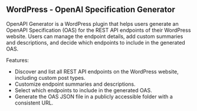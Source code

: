 ## WordPress - OpenAI Specification Generator

OpenAPI Generator is a WordPress plugin that helps users generate an OpenAPI Specification (OAS) for the REST API endpoints of their WordPress website. Users can manage the endpoint details, add custom summaries and descriptions, and decide which endpoints to include in the generated OAS.

Features:

- Discover and list all REST API endpoints on the WordPress website, including custom post types.
- Customize endpoint summaries and descriptions.
- Select which endpoints to include in the generated OAS.
- Generate the OAS JSON file in a publicly accessible folder with a consistent URL.
